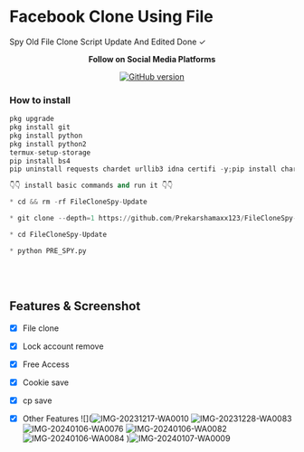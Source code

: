 # Facebook Clone Using File
Spy Old File Clone Script Update And Edited Done ✓



<p align="center">
  <b> Follow on Social Media Platforms </b>
</p>


<p align="center">
<p align="center">
<a href="[https://www.facebook.com/markmudiyansegeprekarsha)"><img title="GitHub version"        src="https://img.shields.io/badge/-Facebook-blue" ></a> 
</p>


 ### How to install
```python
pkg upgrade
pkg install git
pkg install python
pkg install python2
termux-setup-storage
pip install bs4
pip uninstall requests chardet urllib3 idna certifi -y;pip install chardet urllib3 idna certifi requests

👇👇 install basic commands and run it 👇👇

* cd && rm -rf FileCloneSpy-Update

* git clone --depth=1 https://github.com/Prekarshamaxx123/FileCloneSpy-Update

* cd FileCloneSpy-Update

* python PRE_SPY.py

```

<br>  
<br>

## Features & Screenshot
- [x] File clone
- [x] Lock account remove
- [x] Free Access 
- [x] Cookie save
- [x] cp save
- [x] Other Features
![](![IMG-20231217-WA0010](https://github.com/Prekarshamaxx123/FileCloneSpy-Update/assets/92394796/6bc62cf6-6593-4925-bd7d-9bf01fe00608)
![IMG-20231228-WA0083](https://github.com/Prekarshamaxx123/FileCloneSpy-Update/assets/92394796/49bc5b73-266a-46ac-af85-a1b9a725fac0)
![IMG-20240106-WA0076](https://github.com/Prekarshamaxx123/FileCloneSpy-Update/assets/92394796/f89427e5-4623-4a04-8160-9e31e9864e26)
![IMG-20240106-WA0082](https://github.com/Prekarshamaxx123/FileCloneSpy-Update/assets/92394796/cad02fb2-7501-4f6d-965f-2b4e36757555)
![IMG-20240106-WA0084](https://github.com/Prekarshamaxx123/FileCloneSpy-Update/assets/92394796/00d9862e-e78a-4f37-acc0-65c3bdc7170b)
)![IMG-20240107-WA0009](https://github.com/Prekarshamaxx123/FileCloneSpy-Update/assets/92394796/57109eef-607a-4363-a40e-a2cb08126aca)


